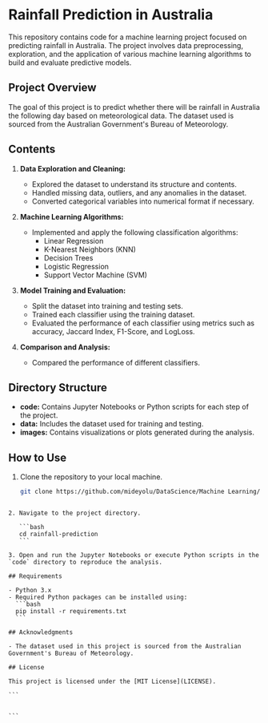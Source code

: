 # Rainfall Prediction in Australia

This repository contains code for a machine learning project focused on predicting rainfall in Australia. The project involves data preprocessing, exploration, and the application of various machine learning algorithms to build and evaluate predictive models.

## Project Overview

The goal of this project is to predict whether there will be rainfall in Australia the following day based on meteorological data. The dataset used is sourced from the Australian Government's Bureau of Meteorology.

## Contents

1. **Data Exploration and Cleaning:**

   - Explored the dataset to understand its structure and contents.
   - Handled missing data, outliers, and any anomalies in the dataset.
   - Converted categorical variables into numerical format if necessary.

2. **Machine Learning Algorithms:**

   - Implemented and apply the following classification algorithms:
     - Linear Regression
     - K-Nearest Neighbors (KNN)
     - Decision Trees
     - Logistic Regression
     - Support Vector Machine (SVM)

3. **Model Training and Evaluation:**

   - Split the dataset into training and testing sets.
   - Trained each classifier using the training dataset.
   - Evaluated the performance of each classifier using metrics such as accuracy, Jaccard Index, F1-Score, and LogLoss.

4. **Comparison and Analysis:**
   - Compared the performance of different classifiers.

## Directory Structure

- **code:** Contains Jupyter Notebooks or Python scripts for each step of the project.
- **data:** Includes the dataset used for training and testing.
- **images:** Contains visualizations or plots generated during the analysis.

## How to Use

1. Clone the repository to your local machine.
   ```bash
   git clone https://github.com/mideyolu/DataScience/Machine Learning/rainfall-prediction.git
   ```
````

2. Navigate to the project directory.

   ```bash
   cd rainfall-prediction
   ```

3. Open and run the Jupyter Notebooks or execute Python scripts in the `code` directory to reproduce the analysis.

## Requirements

- Python 3.x
- Required Python packages can be installed using:
  ```bash
  pip install -r requirements.txt
  ```

## Acknowledgments

- The dataset used in this project is sourced from the Australian Government's Bureau of Meteorology.

## License

This project is licensed under the [MIT License](LICENSE).

```


```
